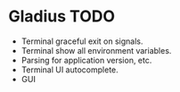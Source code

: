 # Gladius TODO

- Terminal graceful exit on signals.
- Terminal show all environment variables.
- Parsing for application version, etc.
- Terminal UI autocomplete.
- GUI
